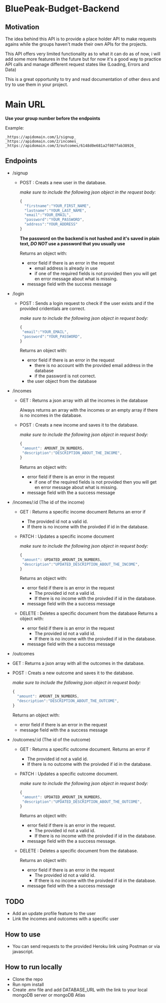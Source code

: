 # BluePeak-Budget-Backend

## Motivation

The idea behind this API is to provide a place holder API to make requests agains while the groups haven't made their own APIs for the projects.

This API offers very limited functionality as to what it can do as of now, i will add some more features in the future but for now it's a good way to practice API calls and manage different request states like (Loading, Errors and Data)

This is a great opportunity to try and read documentation of other devs and try to use them in your project.

# Main URL

**Use your group number before the endpoints**

Example:

```
_https://apidomain.com/1/signup_
_https://apidomain.com/2/incomes_
_https://apidomain.com/3/outcomes/6148d0e681a2f807fab38926_
```

## Endpoints

- /signup

  - POST : Creats a new user in the database.

    _make sure to include the following json object in the request body:_

    ```javascript
    {
      "firstname":"YOUR_FIRST_NAME",
      "lastname":"YOUR_LAST_NAME",
      "email":"YOUR_EMAIL",
      "password":"YOUR_PASSWORD",
      "address":"YOUR_ADDRESS"
    }
    ```

    **The password on the backend is not hashed and it's saved in plain text, _DO NOT_ use a password that you usually use**

    Returns an object with:

    - error field if there is an error in the request
      - email address is already in use
      - if one of the required fields is not provided then you will get en error message about what is missing.
    - message field with the success message

- /login

  - POST : Sends a login request to check if the user exists and if the provided cridentials are correct.

    _make sure to include the following json object in request body:_

    ```javascript
    {
     "email":"YOUR_EMAIL",
     "password":"YOUR_PASSWORD",
    }
    ```

    Returns an object with:

    - error field if there is an error in the request
      - there is no account with the provided email address in the database
      - if the password is not correct.
    - the user object from the database

- /incomes

  - GET : Returns a json array with all the incomes in the database

    Always returns an array with the incomes or an empty array if there is no incomes in the database.

  - POST : Creats a new income and saves it to the database.

    _make sure to include the following json object in request body:_

    ```javascript
    {
     "amount": AMOUNT_IN_NUMBERS,
     "description":"DESCRIPTION_ABOUT_THE_INCOME",
    }
    ```

    Returns an object with:

    - error field if there is an error in the request
      - if one of the required fields is not provided then you will get en error message about what is missing.
    - message field with the a success message

- /incomes/:id (The id of the income)

  - GET : Returns a specific income document
    Returns an error if
    - The provided id not a valid id.
    - If there is no income with the proivded if id in the database.
  - PATCH : Updates a specific income document

    _make sure to include the following json object in request body:_

    ```javascript
    {
     "amount": UPDATED_AMOUNT_IN_NUMBERS,
     "description":"UPDATED_DESCRIPTION_ABOUT_THE_INCOME",
    }
    ```

    Returns an object with:

    - error field if there is an error in the request
      - The provided id not a valid id.
      - If there is no income with the proivded if id in the database.
    - message field with the a success message

  - DELETE : Deletes a specific document from the database
    Returns a object with:
    - error field if there is an error in the request
      - The provided id not a valid id.
      - If there is no income with the proivded if id in the database.
    - message field with the a success message

- /outcomes
- GET : Returns a json array with all the outcomes in the database.
- POST : Creats a new outcome and saves it to the database.

  _make sure to include the following json object in request body:_

  ```javascript
  {
    "amount": AMOUNT_IN_NUMBERS,
    "description":"DESCRIPTION_ABOUT_THE_OUTCOME",
  }
  ```

  Returns an object with:

  - error field if there is an error in the request
  - message field with the a success message

- /outcomes/:id (The id of the outcome)

  - GET : Returns a specific outcome document.
    Returns an error if
    - The provided id not a valid id.
    - If there is no outcome with the proivded if id in the database.
  - PATCH : Updates a specific outcome document.

    _make sure to include the following json object in request body:_

    ```javascript
    {
     "amount": UPDATED_AMOUNT_IN_NUMBERS,
     "description":"UPDATED_DESCRIPTION_ABOUT_THE_OUTCOME",
    }
    ```

    Returns an object with:

    - error field if there is an error in the request.
      - The provided id not a valid id.
      - If there is no income with the proivded if id in the database.
    - message field with the a success message.

  - DELETE : Deletes a specific document from the database.

    Returns an object with:

    - error field if there is an error in the request
      - The provided id not a valid id.
      - If there is no income with the proivded if id in the database.
    - message field with the a success message

## TODO

- Add an update profile feature to the user
- Link the incomes and outcomes with a specific user

## How to use

- You can send requests to the provided Heroku link using Postman or via javascript.

## How to run locally

- Clone the repo
- Run npm install
- Create .env file and add DATABASE_URL with the link to your local mongoDB server or mongoDB Atlas
